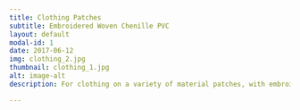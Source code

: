 ```yaml
---
title: Clothing Patches
subtitle: Embroidered Woven Chenille PVC
layout: default
modal-id: 1
date: 2017-06-12
img: clothing_2.jpg
thumbnail: clothing_1.jpg
alt: image-alt
description: For clothing on a variety of material patches, with embroidery, PVC, 3D and so on

---
```

